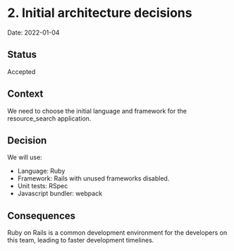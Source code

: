 # 2. Initial architecture decisions

Date: 2022-01-04

## Status

Accepted

## Context

We need to choose the initial language and framework for the resource_search application.

## Decision

We will use:

* Language: Ruby
* Framework: Rails with unused frameworks disabled.
* Unit tests: RSpec
* Javascript bundler: webpack

## Consequences

Ruby on Rails is a common development environment for the developers on this team, leading to faster development timelines.
